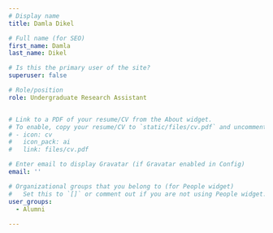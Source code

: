 ```yaml
---
# Display name
title: Damla Dikel

# Full name (for SEO)
first_name: Damla
last_name: Dikel

# Is this the primary user of the site?
superuser: false

# Role/position
role: Undergraduate Research Assistant


# Link to a PDF of your resume/CV from the About widget.
# To enable, copy your resume/CV to `static/files/cv.pdf` and uncomment the lines below.
# - icon: cv
#   icon_pack: ai
#   link: files/cv.pdf

# Enter email to display Gravatar (if Gravatar enabled in Config)
email: ''

# Organizational groups that you belong to (for People widget)
#   Set this to `[]` or comment out if you are not using People widget.
user_groups:
  - Alumni
 
---
```

